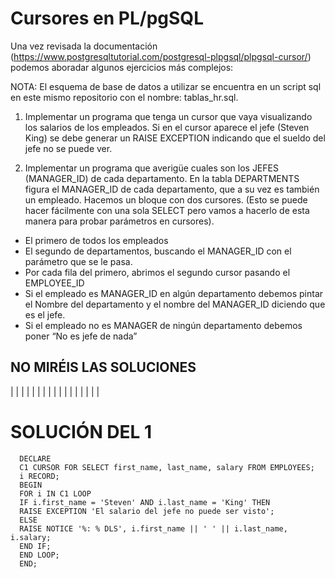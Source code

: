 # Cursores en PL/pgSQL

Una vez revisada la documentación (https://www.postgresqltutorial.com/postgresql-plpgsql/plpgsql-cursor/) podemos aboradar algunos ejercicios más complejos:

NOTA: El esquema de base de datos a utilizar se encuentra en un script sql en este mismo repositorio con el nombre: tablas_hr.sql.

1. Implementar un programa que tenga un cursor que vaya visualizando los salarios de los empleados. Si en el cursor aparece el jefe (Steven King) se debe generar un RAISE EXCEPTION indicando que el sueldo del jefe no se puede ver.

2. Implementar un programa  que averigüe cuales son los JEFES (MANAGER_ID) de cada departamento. En la tabla DEPARTMENTS figura el MANAGER_ID de cada
departamento, que a su vez es también un empleado. Hacemos un bloque con dos cursores. (Esto se puede hacer fácilmente con una sola SELECT pero vamos
a hacerlo de esta manera para probar parámetros en cursores). 

* El primero de todos los empleados
* El segundo de departamentos, buscando el MANAGER_ID con el parámetro que se le pasa.
* Por cada fila del primero, abrimos el segundo cursor pasando el EMPLOYEE_ID
* Si el empleado es MANAGER_ID en algún departamento debemos pintar el Nombre del departamento y el nombre del MANAGER_ID diciendo que es el jefe.
* Si el empleado no es MANAGER de ningún departamento debemos poner “No es jefe de nada”

## NO MIRÉIS LAS SOLUCIONES
|
|
|
|
|
|
|
|
|
|
|
|
|
|
|
|
|
# SOLUCIÓN DEL 1

      DECLARE
      C1 CURSOR FOR SELECT first_name, last_name, salary FROM EMPLOYEES;
      i RECORD;
      BEGIN
      FOR i IN C1 LOOP
      IF i.first_name = 'Steven' AND i.last_name = 'King' THEN
      RAISE EXCEPTION 'El salario del jefe no puede ser visto';
      ELSE
      RAISE NOTICE '%: % DLS', i.first_name || ' ' || i.last_name, i.salary;
      END IF;
      END LOOP;
      END;




















